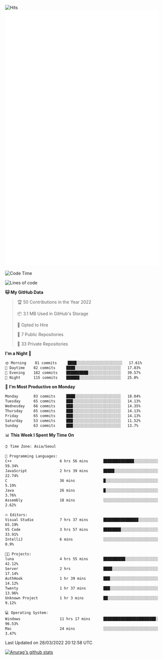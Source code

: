 ![Hits](https://hits.seeyoufarm.com/api/count/incr/badge.svg?url=https%3A%2F%2Fgithub.com%2Fkokose1234&count_bg=%2379C83D&title_bg=%23555555&icon=apple.svg&icon_color=%23E7E7E7&title=hits&edge_flat=false)
<br/>
![Metrics](https://github.com/kokose1234/kokose1234/blob/main/github-metrics.svg)

<!--START_SECTION:waka-->
![Code Time](http://img.shields.io/badge/Code%20Time-607%20hrs%201%20min-blue)

![Lines of code](https://img.shields.io/badge/From%20Hello%20World%20I%27ve%20Written-2%20Million%20lines%20of%20code-blue)

**🐱 My GitHub Data** 

> 🏆 50 Contributions in the Year 2022
 > 
> 📦 3.1 MB Used in GitHub's Storage 
 > 
> 💼 Opted to Hire
 > 
> 📜 7 Public Repositories 
 > 
> 🔑 33 Private Repositories  
 > 
**I'm a Night 🦉** 

```text
🌞 Morning    81 commits     ████░░░░░░░░░░░░░░░░░░░░░   17.61% 
🌆 Daytime    82 commits     ████░░░░░░░░░░░░░░░░░░░░░   17.83% 
🌃 Evening    182 commits    ██████████░░░░░░░░░░░░░░░   39.57% 
🌙 Night      115 commits    ██████░░░░░░░░░░░░░░░░░░░   25.0%

```
📅 **I'm Most Productive on Monday** 

```text
Monday       83 commits     ████░░░░░░░░░░░░░░░░░░░░░   18.04% 
Tuesday      65 commits     ███░░░░░░░░░░░░░░░░░░░░░░   14.13% 
Wednesday    66 commits     ███░░░░░░░░░░░░░░░░░░░░░░   14.35% 
Thursday     65 commits     ███░░░░░░░░░░░░░░░░░░░░░░   14.13% 
Friday       65 commits     ███░░░░░░░░░░░░░░░░░░░░░░   14.13% 
Saturday     53 commits     ███░░░░░░░░░░░░░░░░░░░░░░   11.52% 
Sunday       63 commits     ███░░░░░░░░░░░░░░░░░░░░░░   13.7%

```


📊 **This Week I Spent My Time On** 

```text
⌚︎ Time Zone: Asia/Seoul

💬 Programming Languages: 
C++                      6 hrs 56 mins       ██████████████░░░░░░░░░░░   59.34% 
JavaScript               2 hrs 39 mins       █████░░░░░░░░░░░░░░░░░░░░   22.74% 
C                        36 mins             █░░░░░░░░░░░░░░░░░░░░░░░░   5.19% 
Java                     26 mins             █░░░░░░░░░░░░░░░░░░░░░░░░   3.76% 
Assembly                 18 mins             ░░░░░░░░░░░░░░░░░░░░░░░░░   2.62%

🔥 Editors: 
Visual Studio            7 hrs 37 mins       ████████████████░░░░░░░░░   65.19% 
VS Code                  3 hrs 57 mins       ████████░░░░░░░░░░░░░░░░░   33.91% 
IntelliJ                 6 mins              ░░░░░░░░░░░░░░░░░░░░░░░░░   0.9%

🐱‍💻 Projects: 
luna                     4 hrs 55 mins       ██████████░░░░░░░░░░░░░░░   42.12% 
Server                   2 hrs               ████░░░░░░░░░░░░░░░░░░░░░   17.14% 
AuthHook                 1 hr 39 mins        ███░░░░░░░░░░░░░░░░░░░░░░   14.12% 
Twenty                   1 hr 37 mins        ███░░░░░░░░░░░░░░░░░░░░░░   13.96% 
Unknown Project          1 hr 3 mins         ██░░░░░░░░░░░░░░░░░░░░░░░   9.12%

💻 Operating System: 
Windows                  11 hrs 17 mins      ████████████████████████░   96.53% 
Mac                      24 mins             ░░░░░░░░░░░░░░░░░░░░░░░░░   3.47%

```


 Last Updated on 28/03/2022 20:12:58 UTC
<!--END_SECTION:waka-->

[![Anurag's github stats](https://github-readme-stats.vercel.app/api?username=kokose1234&theme=dracula)](https://github.com/anuraghazra/github-readme-stats)



	
